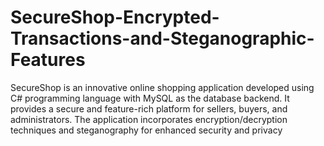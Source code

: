 # SecureShop-Encrypted-Transactions-and-Steganographic-Features
SecureShop is an innovative online shopping application developed using C# programming language with MySQL as the database backend. It provides a secure and feature-rich platform for sellers, buyers, and administrators. The application incorporates encryption/decryption techniques and steganography for enhanced security and privacy
